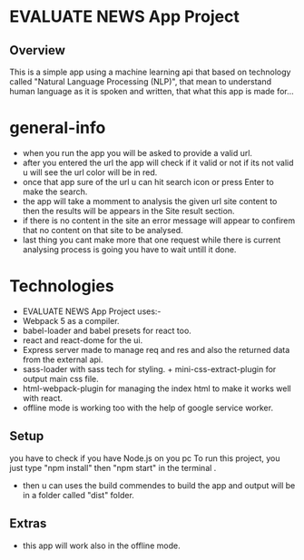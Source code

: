 # EVALUATE NEWS App Project

## Overview

This is a simple app using a machine learning api that based on technology called "Natural Language Processing (NLP)", that mean to understand human language as it is spoken and written, that what this app is made for...

# general-info

- when you run the app you will be asked to provide a valid url.
- after you entered the url the app will check if it valid or not if its not valid u will see the url color will be in red.
- once that app sure of the url u can hit search icon or press Enter to make the search.
- the app will take a momment to analysis the given url site content to then the results will be appears in the Site result section.
- if there is no content in the site an error message will appear to confirem that no content on that site to be analysed.
- last thing you cant make more that one request while there is current analysing process is going you have to wait untill it done.

# Technologies

- EVALUATE NEWS App Project uses:-
- Webpack 5 as a compiler.
- babel-loader and babel presets for react too.
- react and react-dome for the ui.
- Express server made to manage req and res and also the returned data from the external api.
- sass-loader with sass tech for styling. + mini-css-extract-plugin for output main css file.
- html-webpack-plugin for managing the index html to make it works well with react.
- offline mode is working too with the help of google service worker.

## Setup

you have to check if you have Node.js on you pc
To run this project, you just type "npm install" then "npm start" in the terminal .

- then u can uses the build commendes to build the app and output will be in a folder called "dist" folder.

## Extras

- this app will work also in the offline mode.
